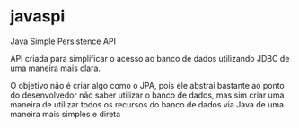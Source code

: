 javaspi
=======

Java Simple Persistence API

API criada para simplificar o acesso ao banco de dados utilizando JDBC de uma maneira mais clara.

O objetivo não é criar algo como o JPA, pois ele abstrai bastante ao ponto do desenvolvedor não saber 
utilizar o banco de dados, mas sim criar uma maneira de utilizar todos os recursos do banco de dados 
via Java de uma maneira mais simples e direta
